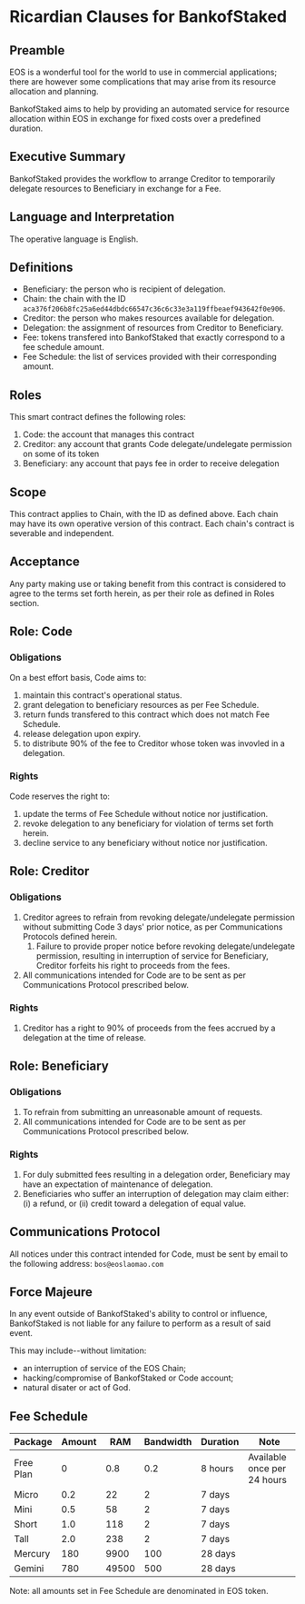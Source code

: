 # Ricardian Clauses for **BankofStaked**

## Preamble

EOS is a wonderful tool for the world to use in commercial applications; there are however some complications that may arise from its resource allocation and planning.

BankofStaked aims to help by providing an automated service for resource allocation within EOS in exchange for fixed costs over a predefined duration.

## Executive Summary

BankofStaked provides the workflow to arrange Creditor to temporarily delegate resources to Beneficiary in exchange for a Fee.

## Language and Interpretation

The operative language is English.

## Definitions

 * Beneficiary: the person who is recipient of delegation.
 * Chain: the chain with the ID `aca376f206b8fc25a6ed44dbdc66547c36c6c33e3a119ffbeaef943642f0e906`.
 * Creditor: the person who makes resources available for delegation.
 * Delegation: the assignment of resources from Creditor to Beneficiary.
 * Fee: tokens transfered into BankofStaked that exactly correspond to a fee schedule amount.
 * Fee Schedule: the list of services provided with their corresponding amount.

## Roles

This smart contract defines the following roles:
1. Code: the account that manages this contract
1. Creditor: any account that grants Code delegate/undelegate permission on some of its token
1. Beneficiary: any account that pays fee in order to receive delegation

## Scope

This contract applies to Chain, with the ID as defined above. Each chain may have its own operative version of this contract. Each chain's contract is severable and independent.

## Acceptance

Any party making use or taking benefit from this contract is considered to agree to the terms set forth herein, as per their role as defined in Roles section.

## Role: Code

### Obligations

On a best effort basis, Code aims to:
1. maintain this contract's operational status.
1. grant delegation to beneficiary resources as per Fee Schedule.
1. return funds transfered to this contract which does not match Fee Schedule.
1. release delegation upon expiry.
1. to distribute 90% of the fee to Creditor whose token was invovled in a delegation.

### Rights

Code reserves the right to:
1. update the terms of Fee Schedule without notice nor justification.
1. revoke delegation to any beneficiary for violation of terms set forth herein.
1. decline service to any beneficiary without notice nor justification.

## Role: Creditor

### Obligations

1. Creditor agrees to refrain from revoking delegate/undelegate permission without submitting Code 3 days' prior notice, as per Communications Protocols defined herein.
   1. Failure to provide proper notice before revoking delegate/undelegate permission, resulting in interruption of service for Beneficiary, Creditor forfeits his right to proceeds from the fees.
1. All communications intended for Code are to be sent as per Communications Protocol prescribed below.

### Rights

1. Creditor has a right to 90% of proceeds from the fees accrued by a delegation at the time of release.

## Role: Beneficiary

### Obligations

1. To refrain from submitting an unreasonable amount of requests.
1. All communications intended for Code are to be sent as per Communications Protocol prescribed below.

### Rights

1. For duly submitted fees resulting in a delegation order, Beneficiary may have an expectation of maintenance of delegation.
1. Beneficiaries who suffer an interruption of delegation may claim either: (i) a refund, or (ii) credit toward a delegation of equal value.

## Communications Protocol

All notices under this contract intended for Code, must be sent by email to the following address: `bos@eoslaomao.com`
   
## Force Majeure

In any event outside of BankofStaked's ability to control or influence, BankofStaked is not liable for any failure to perform as a result of said event.

This may include--without limitation:
 * an interruption of service of the EOS Chain;
 * hacking/compromise of BankofStaked or Code account;
 * natural disater or act of God.

## Fee Schedule

| Package | Amount | RAM | Bandwidth | Duration | Note |
|---|---|---|---|---|---|
| Free Plan | 0 | 0.8 | 0.2 | 8 hours | Available once per 24 hours |
| Micro | 0.2 | 22 | 2 | 7 days | |
| Mini | 0.5 | 58 | 2 | 7 days | |
| Short | 1.0 | 118 | 2 | 7 days | |
| Tall | 2.0 | 238 | 2 | 7 days | |
| Mercury | 180 | 9900 | 100 | 28 days | |
| Gemini | 780 | 49500 | 500 | 28 days | |

Note: all amounts set in Fee Schedule are denominated in EOS token.
